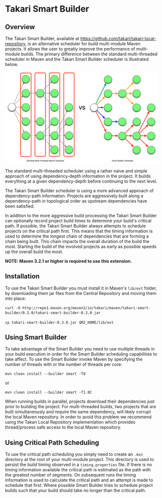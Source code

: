 # Takari Smart Builder

## Overview

The Takari Smart Builder, available at https://github.com/takari/takari-local-repository, is an alternative scheduler
for build multi-module Maven projects. It allows the user to greatly improve the performance of mulit-module builds. The
primary difference between the standard multi-threaded scheduler in Maven and the Takari Smart Builder scheduler is
illustrated below.

![Standard and Smart Builder Scheduling](figures/smart-builder-scheduler.png)


The standard multi-threaded scheduler using a rather naive and simple approach of using dependency-depth information in
the project. It builds everything at a given dependency-depth before continuing to the next level.

The Takari Smart Builder scheduler is using a more advanced approach of dependency-path information. Projects are
aggressively built along a dependency-path in topological order as upstream dependencies have been satisfied.

In addition to the more aggressive build processing the Takari Smart Builder can optionally record project build times
to determine your build's critical path. If possible, the Takari Smart Builder always attempts to schedule projects on
the critical path first. This means that the timing information is used to determine the longest chain of dependencies 
that are forming a chain being built. This chain impacts the overall duration of the build the most. Starting the build
 of the involved projects as early as possible speeds up the overall build the most.

**NOTE: Maven 3.2.1 or higher is required to use this extension.** 

## Installation

To use the Takari Smart Builder you must install it in Maven's `lib/ext` folder, by downloading them jar files from the
Central Repository and moving them into place:

```
curl -O http://repo1.maven.org/maven2/io/takari/maven/takari-smart-builder/0.3.0/takari-smart-builder-0.3.0.jar

cp takari-smart-builder-0.3.0.jar $M2_HOME/lib/ext
```

## Using Smart Builder

To take advantage of the Smart Builder you need to use multiple threads in your build execution in order for the Smart
Builder scheduling capabilities to take affect. To use the Smart Builder invoke Maven by specifying the number of
threads with or the number of threads per core:

```
mvn clean install --builder smart -T8
```

or

```
mvn clean install --builder smart -T1.0C
```

When running builds in parallel, projects download their dependencies just prior to building the project. For
multi-threaded builds, two projects that are built simultaneously and require the same dependency, will likely corrupt
the local Maven repository. In order to avoid this problem we recommend using the Takari Local Repository implementation
which provides thread/process safe access to the local Maven repository.

## Using Critical Path Scheduling

To use the critical path scheduling you simply need to create an `.mvn` directory at the root of your multi-module
project. This directory is used to persist the build timing observed in a `timing.properties` file. If there is no timing
information available the critical path is estimated as the path with the greatest number of segments. On subsequent
runs the timing information is used to calculate the critical path and an attempt is made to schedule that first. Where
possible Smart Builder tries to schedule project builds such that your build should take no longer than the critical
path.
